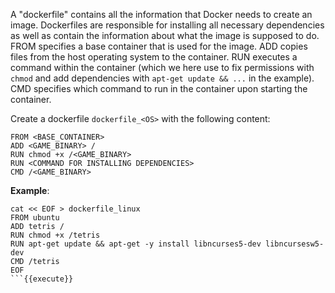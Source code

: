 A "dockerfile" contains all the information that Docker needs to create an image. Dockerfiles are responsible for installing all necessary dependencies as well as contain the information about what the image is supposed to do. FROM specifies a base container that is used for the image. ADD copies files from the host operating system to the container. RUN executes a command within the container (which we here use to fix permissions with ```chmod``` and add dependencies with ```apt-get update && ...``` in the example). CMD specifies which command to run in the container upon starting the container.

Create a dockerfile ```dockerfile_<OS>``` with the following content: 

``` 
FROM <BASE_CONTAINER>
ADD <GAME_BINARY> /
RUN chmod +x /<GAME_BINARY>
RUN <COMMAND FOR INSTALLING DEPENDENCIES>
CMD /<GAME_BINARY>
```

**Example**:

```
cat << EOF > dockerfile_linux
FROM ubuntu
ADD tetris /
RUN chmod +x /tetris
RUN apt-get update && apt-get -y install libncurses5-dev libncursesw5-dev
CMD /tetris
EOF
```{{execute}}


